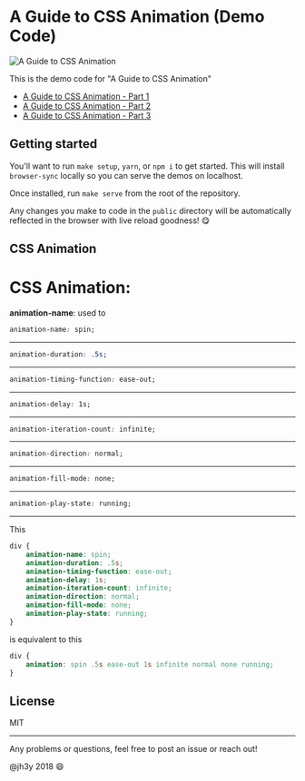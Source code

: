 # A Guide to CSS Animation (Demo Code)

![A Guide to CSS Animation](https://cdn-images-1.medium.com/max/800/1*YMIFMQyYdSkmGAus_VZiPw.gif)

This is the demo code for "A Guide to CSS Animation"

* [A Guide to CSS Animation - Part 1](https://medium.com/@jh3y/a-guide-to-css-animation-part-1-8777f5beb1f8)
* [A Guide to CSS Animation - Part 2](https://medium.com/@jh3y/a-guide-to-css-animation-part-2-2cd422f78567)
* [A Guide to CSS Animation - Part 3](https://medium.com/@jh3y/a-guide-to-css-animation-part-3-2e497110119)

## Getting started
You'll want to run `make setup`, `yarn`, or `npm i` to get started. This will install `browser-sync` locally so you can serve the demos on localhost.

Once installed, run `make serve` from the root of the repository.

Any changes you make to code in the `public` directory will be automatically reflected in the browser with live reload goodness! 😋

## CSS Animation
# CSS Animation:

**animation-name**: used to 
```css
animation-name: spin;
```
---
```css
animation-duration: .5s;
```
---
```css
animation-timing-function: ease-out;
```
---
```css
animation-delay: 1s;
```
---
```css
animation-iteration-count: infinite;
```
---
```css
animation-direction: normal;
```
---
```css
animation-fill-mode: none;
```
---
```css
animation-play-state: running;
```
---

This

```css
div {
    animation-name: spin;
    animation-duration: .5s;
    animation-timing-function: ease-out;
    animation-delay: 1s;
    animation-iteration-count: infinite;
    animation-direction: normal;
    animation-fill-mode: none;
    animation-play-state: running;
}
```

is equivalent to this

```css
div {
    animation: spin .5s ease-out 1s infinite normal none running;
}
```


## License
MIT

---

Any problems or questions, feel free to post an issue or reach out!

@jh3y 2018 :smile:
